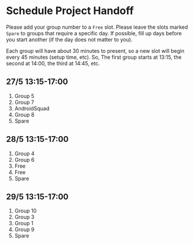 # Schedule Project Handoff

Please add your group number to a `Free` slot. Please leave the slots marked `Spare` to groups that require a specific day. If possible, fill up days before you start another (if the day does not matter to you).

Each group will have about 30 minutes to present, so a new slot will begin every 45 minutes (setup time, etc). So, The first group starts at 13:15, the second at 14:00, the third at 14:45, etc.

## 27/5 13:15-17:00

1. Group 5
2. Group 7
3. AndroidSquad
4. Group 8
5. Spare

## 28/5 13:15-17:00

1. Group 4
2. Group 6
3. Free
4. Free
5. Spare

## 29/5 13:15-17:00

1. Group 10
2. Group 3
3. Group 1
4. Group 9
5. Spare
